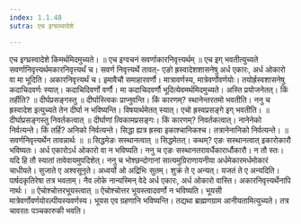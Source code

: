 ```yaml
---
index: 1.1.48
sutra: एच इग्घ्रस्वादेशे

---
```

एच इग्घ्रस्वादेशे किमर्थमिदमुच्यते। ॥ एच इग्वचनं सवर्णाकारनिवृत्त्यर्थम् ॥ एच इग् भवतीत्युच्यते सवर्णानिवृत्त्यर्थमकारनिवृत्त्यर्थं च। सवर्ण निवृत्त्यर्थे तावत्- एङो ह्रस्वादेशशासनेषु अर्ध एकारः, अर्ध ओकारो वा मा भूदिति। अकारनिवृत्त्यर्थं च। इमावैचौ समाहारवर्णौ। मात्रावर्णस्य, मात्रेवर्णोवर्णयोः। तयोर्ह्रस्वशासनेषु कदाचिदवर्णः स्यात्। कदाचिदिवर्णो वर्णौ। मा कदाचिदवर्णौ भूदित्येवमर्थमिदमुच्यते। अस्ति प्रयोजनेतत्। किं तर्हीति? ॥ दीर्घप्रसङ्गस्तु ॥ दीर्घास्त्विकः प्राप्नुवन्ति। किं कारणम्? स्थानेन्तरतमो भवतीति।      ननु च ह्रस्वादेश इत्युच्यते तेन दीर्घा न भविष्यन्ति। विषयार्थमेतत् स्यात्। एचो ह्रस्वप्रसङ्गे इग् भवतीति। ॥ दीर्घाप्रसङ्गस्तु निवर्तकत्वात् ॥ दीर्घाणां त्विकामप्रसङ्गः। किं कारणम्? निवर्तकत्वात्। नानेनेको निर्वत्यन्ते। किं तर्हि? अनिको निर्वत्यन्ते। सिद्धा ह्यत्र ह्रस्वा इकाश्चानिकश्च। तत्रानेनानिको निर्वत्यन्ते। ॥ सवर्णनिवृत्त्यर्थेन तावन्नार्थः ॥ ॥ सिद्धमेङः सस्थानत्वात् ॥ सिद्धमेतत्। कथम्? एङः सस्थानत्वात् इकारोकारौ भविष्यतः। अर्ध एकारोऽर्ध ओकारो वा न भविष्यति। ननु च एङः सस्थानतरावर्धैकारार्धौकारौ। न तौ स्तः। यदि हि तौ स्यातां तावेवायमुपदिशेत्। ननु च भोश्छन्दोगानां सात्यमुग्रिराणायनीया अर्धमेकारमर्धमोकारं चाधीयते। सुजाते ए अश्वसूनृते। अध्वर्यो ओ अद्रिभिः सुतम्। शुक्रं ते ए अन्यत्। यजतं ते ए अन्यदिति। पार्षदकृतिरेषा तत्र भवताम्। नैव लोके नान्यस्मिन् वेदे अर्ध एकारः, अर्ध ओकारो वास्ति। अकारनिवृत्त्यर्थेनापि नार्थः। ॥ ऐचोश्चोत्तरभूयस्त्वात् ॥ ऐचोश्चोत्तर भूयस्त्वादवर्णो न भविष्यति। भूयसी मात्रेवर्णोवर्णयोरल्पीयस्यवर्णस्य। भूयस एव ग्रहणानि भविष्यन्ति। तद्यथा ब्राह्मणग्राम आनीयतामित्युच्यते। तत्र चावरतः पञ्चकारुकी भवति।